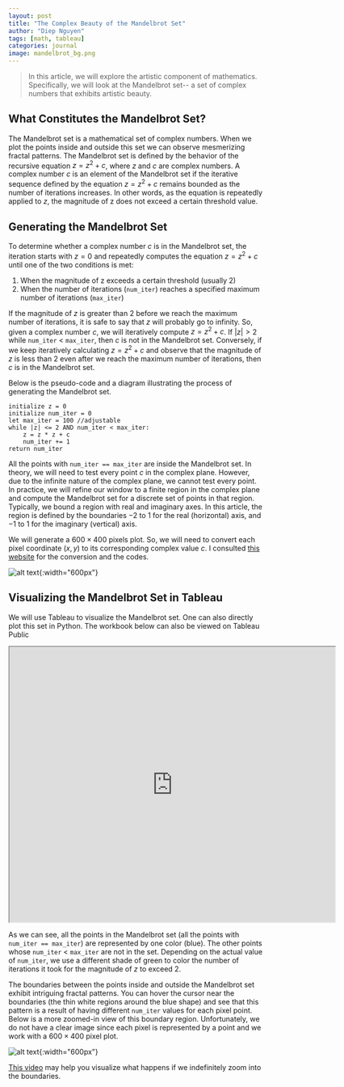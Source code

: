 ```yaml
---
layout: post
title: "The Complex Beauty of the Mandelbrot Set"
author: "Diep Nguyen"
tags: [math, tableau]
categories: journal
image: mandelbrot_bg.png
---
```

> In this article, we will explore the artistic component of mathematics. Specifically, we will look at the Mandelbrot set-- a set of complex numbers that exhibits artistic beauty.

 
## What Constitutes the Mandelbrot Set?

The Mandelbrot set is a mathematical set of complex numbers. When we plot the points inside and outside this set we can observe mesmerizing fractal patterns. The Mandelbrot set is defined by the behavior of the recursive equation $z = z^2 + c$, where $z$ and $c$ are complex numbers. A complex number $c$ is an element of the Mandelbrot set if the iterative sequence defined by the equation $z = z^2 + c$ remains bounded as the number of iterations increases. In other words, as the equation is repeatedly applied to $z$, the magnitude of z does not exceed a certain threshold value.


## Generating the Mandelbrot Set
To determine whether a complex number $c$ is in the Mandelbrot set, the iteration starts with $z = 0$ and repeatedly computes the equation $z = z^2 + c$ until one of the two conditions is met:

1. When the magnitude of z exceeds a certain threshold (usually 2)
2. When the number of iterations (`num_iter`) reaches a specified maximum number of iterations (`max_iter`)

If the magnitude of $z$ is greater than $2$ before we reach the maximum number of iterations, it is safe to say that $z$ will probably go to infinity. So, given a complex number $c$, we will iteratively compute $z = z^2 + c$. If $\lvert z \rvert > 2$ while `num_iter` $<$ `max_iter`, then $c$ is not in the Mandelbrot set. Conversely, if we keep iteratively calculating  $z = z^2 + c$ and observe that the magnitude of $z$ is less than $2$ even after we reach the maximum number of iterations, then $c$ is in the Mandelbrot set. 

Below is the pseudo-code and a diagram illustrating the process of generating the Mandelbrot set.

```
initialize z = 0
initialize num_iter = 0
let max_iter = 100 //adjustable
while |z| <= 2 AND num_iter < max_iter:
	z = z * z + c
	num_iter += 1
return num_iter
```

All the points with `num_iter == max_iter` are inside the Mandelbrot set. In theory, we will need to test every point $c$ in the complex plane. However, due to the infinite nature of the complex plane, we cannot test every point. In practice, we will refine our window to a finite region in the complex plane and compute the Mandelbrot set for a discrete set of points in that region. Typically, we bound a region with real and imaginary axes. In this article, the region is defined by the boundaries $-2$ to $1$ for the real (horizontal) axis, and $-1$ to $1$ for the imaginary (vertical) axis.

We will generate a $600 \times 400$ pixels plot. So, we will need to convert each pixel coordinate $(x,y)$ to its corresponding complex value $c$. I consulted [this website](https://www.codingame.com/playgrounds/2358/how-to-plot-the-mandelbrot-set/mandelbrot-set) for the conversion and the codes. 

![alt text](https://github.com/dnnguyen99/dnnguyen99.github.io/blob/gh-pages/assets/img/mandelbrot.png?raw=true){:width="600px"}
## Visualizing the Mandelbrot Set in Tableau

We will use Tableau to visualize the Mandelbrot set. One can also directly plot this set in Python. The workbook below can also be viewed on Tableau Public

<iframe src="https://public.tableau.com/views/MandelbrotSet_16889171113990/Sheet1?:showVizHome=no&:embed=true"
 width="645" height="545"></iframe>

As we can see, all the points in the Mandelbrot set (all the points with `num_iter == max_iter`) are represented by one color (blue). The other points whose `num_iter` $<$ `max_iter` are not in the set. Depending on the actual value of `num_iter`, we use a different shade of green to color the number of iterations it took for the magnitude of $z$ to exceed $2$. 

The boundaries between the points inside and outside the Mandelbrot set exhibit intriguing fractal patterns. You can hover the cursor near the boundaries (the thin white regions around the blue shape) and see that this pattern is a result of having different `num_iter` values for each pixel point. Below is a more zoomed-in view of this boundary region. Unfortunately, we do not have a clear image since each pixel is represented by a point and we work with a $600 \times 400$ pixel plot. 

![alt text](https://github.com/dnnguyen99/dnnguyen99.github.io/blob/gh-pages/assets/img/mandelbrot_zoomed.png?raw=true){:width="600px"}

[This video](https://www.youtube.com/watch?v=b005iHf8Z3g) may help you visualize what happens if we indefinitely zoom into the boundaries. 


